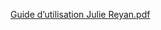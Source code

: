 [Guide d’utilisation Julie Reyan.pdf](https://github.com/user-attachments/files/20275277/Guide.d.utilisation.Julie.Reyan.pdf)
